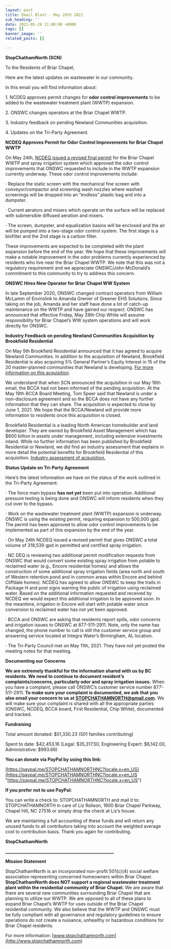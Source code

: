 ```yaml
---
layout: post
title: Email Blast - May 28th 2021
sub_heading: ''
date: 2021-05-28 11:00:00 +0000
tags: []
banner_image: ''
related_posts: []

---
```

**StopChathamNorth (SCN)**

To the Residents of Briar Chapel,

Here are the latest updates on wastewater in our community.

In this email you will find information about:

1\. NCDEQ approves permit changes for **odor control improvements** to be added to the wastewater treatment plant (WWTP) expansion.

2\. ONSWC changes operators at the Briar Chapel WWTP.

3\. Industry feedback on pending Newland Communities acquisition.

4\. Updates on the Tri-Party Agreement.

**NCDEQ Approves Permit for Odor Control Improvements for Briar Chapel WWTP**

On May 24th, [NCDEQ issued a revised final permit](https://edocs.deq.nc.gov/WaterResources/DocView.aspx?id=1817646&dbid=0&repo=WaterResources) for the Briar Chapel WWTP and spray irrigation system which approved the odor control improvements that ONSWC requested to include in the WWTP expansion currently underway. These odor control improvements include:

· Replace the static screen with the mechanical fine screen with conveyor/compactor and screening wash nozzles where washed screenings will be dropped into an “endless” plastic bag and into a dumpster.

· Current aerators and mixers which operate on the surface will be replaced with submersible diffused aeration and mixers.

· The screen, dumpster, and equalization basins will be enclosed and the air will be pumped into a two-stage odor control system. The first stage is a biofilter and the 2nd stage is a carbon filter.

These improvements are expected to be completed with the plant expansion before the end of the year. We hope that these improvements will make a notable improvement in the odor problems currently experienced by residents who live near the Briar Chapel WWTP. We note that this was not a regulatory requirement and we appreciate ONSWC/John McDonald’s commitment to this community to try to address this concern.

**ONSWC Hires New Operator for Briar Chapel WW System**

In late September 2020, ONSWC changed contract operators from William McLamm of Envirolink to Amanda Grenier of Greener EHS Solutions. Since taking on the job, Amanda and her staff have done a lot of catch-up maintenance on the WWTP and have gained our respect. ONSWC has announced that effective Friday, May 28th Chip White will assume responsibility for Briar Chapel’s WW system operations and will work directly for ONSWC.

**Industry Feedback on pending Newland Communities Acquisition by Brookfield Residential**

On May 5th Brookfield Residential announced that it has agreed to acquire Newland Communities. In addition to the acquisition of Newland, Brookfield Residential is also acquiring 5% General Partner’s Equity Interest in 15 of the 20 master-planned communities that Newland is developing. [For more information on this acquisition](https://www.globenewswire.com/news-release/2021/05/05/2223465/0/en/Brookfield-Residential-to-acquire-Newland-combining-two-leading-land-developers-to-scale-for-growth-in-key-housing-markets-across-the-U-S.html#:\~:text=COSTA%20MESA%2C%20Calif.%2C%20May,%2Dplanned%20community%20developers%2C%20Newland).

We understand that when SCN announced the acquisition in our May 16th email, the BCCA had not been informed of the pending acquisition. At the May 19th BCCA Board Meeting, Tom Speer said that Newland is under a non-disclosure agreement and so the BCCA does not have any further information that they can share. The acquisition is expected to close by June 1, 2021. We hope that the BCCA/Newland will provide more information to residents once this acquisition is closed.

Brookfield Residential is a leading North American homebuilder and land developer. They are owned by Brookfield Asset Management which has $600 billion in assets under management, including extensive investments inland. While no further information has been published by Brookfield Residential or Newland, we did find an industry assessment that explains in more detail the potential benefits for Brookfield Residential of this acquisition. [Industry assessment of acquisition.](https://www.thebuildersdaily.com/brookfield-masterstroke-lands-newland-crown-jewel-mpcs/)

**Status Update on Tri-Party Agreement**

Here’s the latest information we have on the status of the work outlined in the Tri-Party Agreement:

· The force main bypass **has not yet** been put into operation. Additional pressure testing is being done and ONSWC will inform residents when they cut over to the bypass.

· Work on the wastewater treatment plant (WWTP) expansion is underway. ONSWC is using the existing permit, requiring expansion to 500,000 gpd. The permit has been approved to allow odor control improvements to be implemented as part of this expansion by the end of the year.

· On May 24th NCDEQ issued a revised permit that gives ONSWC a total volume of 318,539 gpd in permitted and certified spray irrigation.

· NC DEQ is reviewing two additional permit modification requests from ONSWC that would convert some existing spray irrigation from potable to reclaimed water (e.g., Encore residential homes) and allows the construction of some additional spray irrigation fields (area north and south of Western retention pond and in common areas within Encore and behind Cliffdale homes). NCDEQ has agreed to allow ONSWC to keep the trails in Package H and post signs warning the public of irrigation using reclaimed water. Based on the additional information requested and received by NCDEQ we would expect this additional irrigation to be approved soon. In the meantime, irrigation in Encore will start with potable water since conversion to reclaimed water has not yet been approved.

· BCCA and ONSWC are asking that residents report spills, odor concerns and irrigation issues to ONSWC at 877-511-2911. Note, only the name has changed, the phone number to call is still the customer service group and answering service located at Integra Water’s Birmingham, AL location.

· The Tri-Party Council met on May 11th, 2021. They have not yet posted the meeting notes for that meeting.

**Documenting our Concerns**

**We are extremely thankful for the information shared with us by BC residents. We need to continue to document resident’s complaints/concerns, particularly odor and spray irrigation issues.** When you have a complaint, please call ONSWC’s customer service number 877-511-2911. **To make sure your complaint is documented, we ask that you also email your concern to us at** [**STOPCHATHAMNORTH@gmail.com**](mailto:STOPCHATHAMNORTH@gmail.com)**.** We will make sure your complaint is shared with all the appropriate parties (ONSWC, NCDEQ, BCCA board, First Residential, Chip White), documented and tracked.

**Fundraising**

Total amount donated: $51,330.23 (501 families contributing)

Spent to date: $42,453.16 (Legal: $35,317.50, Engineering Expert: $6,142.00, Administrative: $993.66)

**You can donate via PayPal by using this link:**

[https://paypal.me/STOPCHATHAMNORTHNC?locale.x=en_US](https://paypal.me/STOPCHATHAMNORTHNC?locale.x=en_US "https://paypal.me/STOPCHATHAMNORTHNC?locale.x=en_US")

**If you prefer not to use PayPal:**

You can write a check to: STOPCHATHAMNORTH and mail it to: STOPCHATHAMNORTH in care of Liz Rolison, 1900 Briar Chapel Parkway, Chapel Hill, NC 27516 or simply drop the check at Liz’s house.

We are maintaining a full accounting of these funds and will return any unused funds to all contributors taking into account the weighted average cost to contribution basis. Thank you again for contributing.

**StopChathamNorth**

**___________________________________________________**

**Mission Statement**

StopChathamNorth is an incorporated non-profit 501(c)(4) social welfare association representing concerned homeowners within Briar Chapel. **StopChathamNorth does NOT support a regional wastewater treatment plant within the residential community of Briar Chapel.** We are aware that there are several new communities surrounding Briar Chapel that are planning to utilize our WWTP. We are opposed to all of these plans to expand Briar Chapel’s WWTP for uses outside of the Briar Chapel residential community. We also believe that the WWTP and ONSWC must be fully compliant with all governance and regulatory guidelines to ensure operations do not create a nuisance, unhealthy or hazardous conditions for Briar Chapel residents.

For more information: [www.stopchathamnorth.com](http://www.stopchathamnorth.com)